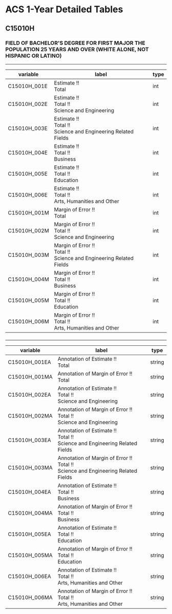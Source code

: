 # ACS 1-Year Detailed Tables

## C15010H

### FIELD OF BACHELOR'S DEGREE FOR FIRST MAJOR THE POPULATION 25 YEARS AND OVER (WHITE ALONE, NOT HISPANIC OR LATINO)

___

| variable | label | type |
| ----- | ----- | ----- |
| C15010H_001E | Estimate !!<br>Total | int |
| C15010H_002E | Estimate !!<br>Total !!<br>Science and Engineering | int |
| C15010H_003E | Estimate !!<br>Total !!<br>Science and Engineering Related Fields | int |
| C15010H_004E | Estimate !!<br>Total !!<br>Business | int |
| C15010H_005E | Estimate !!<br>Total !!<br>Education | int |
| C15010H_006E | Estimate !!<br>Total !!<br>Arts, Humanities and Other | int |
| C15010H_001M | Margin of Error !!<br>Total | int |
| C15010H_002M | Margin of Error !!<br>Total !!<br>Science and Engineering | int |
| C15010H_003M | Margin of Error !!<br>Total !!<br>Science and Engineering Related Fields | int |
| C15010H_004M | Margin of Error !!<br>Total !!<br>Business | int |
| C15010H_005M | Margin of Error !!<br>Total !!<br>Education | int |
| C15010H_006M | Margin of Error !!<br>Total !!<br>Arts, Humanities and Other | int |
### 

___

| variable | label | type |
| ----- | ----- | ----- |
| C15010H_001EA | Annotation of Estimate !!<br>Total | string |
| C15010H_001MA | Annotation of Margin of Error !!<br>Total | string |
| C15010H_002EA | Annotation of Estimate !!<br>Total !!<br>Science and Engineering | string |
| C15010H_002MA | Annotation of Margin of Error !!<br>Total !!<br>Science and Engineering | string |
| C15010H_003EA | Annotation of Estimate !!<br>Total !!<br>Science and Engineering Related Fields | string |
| C15010H_003MA | Annotation of Margin of Error !!<br>Total !!<br>Science and Engineering Related Fields | string |
| C15010H_004EA | Annotation of Estimate !!<br>Total !!<br>Business | string |
| C15010H_004MA | Annotation of Margin of Error !!<br>Total !!<br>Business | string |
| C15010H_005EA | Annotation of Estimate !!<br>Total !!<br>Education | string |
| C15010H_005MA | Annotation of Margin of Error !!<br>Total !!<br>Education | string |
| C15010H_006EA | Annotation of Estimate !!<br>Total !!<br>Arts, Humanities and Other | string |
| C15010H_006MA | Annotation of Margin of Error !!<br>Total !!<br>Arts, Humanities and Other | string |

